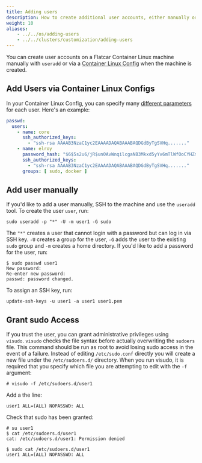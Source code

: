 ```yaml
---
title: Adding users
description: How to create additional user accounts, either manually or with container linux configs.
weight: 10
aliases:
    - ../../os/adding-users
    - ../../clusters/customization/adding-users
---
```


You can create user accounts on a Flatcar Container Linux machine manually with `useradd` or via a [Container Linux Config][cl-config] when the machine is created.

## Add Users via Container Linux Configs

In your Container Linux Config, you can specify many [different parameters][config-spec] for each user. Here's an example:

```yaml
passwd:
  users:
    - name: core
      ssh_authorized_keys:
        - "ssh-rsa AAAAB3NzaC1yc2EAAAADAQABAAABAQDGdByTgSVHq......."
    - name: elroy
      password_hash: "$6$5s2u6/jR$un0AvWnqilcgaNB3Mkxd5yYv6mTlWfOoCYHZmfi3LDKVltj.E8XNKEcwWm..."
      ssh_authorized_keys:
        - "ssh-rsa AAAAB3NzaC1yc2EAAAADAQABAAABAQDGdByTgSVHq......."
      groups: [ sudo, docker ]
```

## Add user manually

If you'd like to add a user manually, SSH to the machine and use the `useradd` tool. To create the user `user`, run:

```shell
sudo useradd -p "*" -U -m user1 -G sudo
```

The `"*"` creates a user that cannot login with a password but can log in via SSH key. `-U` creates a group for the user, `-G` adds the user to the existing `sudo` group and `-m` creates a home directory. If you'd like to add a password for the user, run:

```shell
$ sudo passwd user1
New password:
Re-enter new password:
passwd: password changed.
```

To assign an SSH key, run:

```shell
update-ssh-keys -u user1 -a user1 user1.pem
```

## Grant sudo Access

If you trust the user, you can grant administrative privileges using `visudo`. `visudo` checks the file syntax before actually overwriting the `sudoers` file. This command should be run as root to avoid losing sudo access in the event of a failure. Instead of editing `/etc/sudo.conf` directly you will create a new file under the `/etc/sudoers.d/` directory. When you run visudo, it is required that you specify which file you are attempting to edit with the `-f` argument:

```shell
# visudo -f /etc/sudoers.d/user1
```

Add a the line:

```text
user1 ALL=(ALL) NOPASSWD: ALL
```

Check that sudo has been granted:

```shell
# su user1
$ cat /etc/sudoers.d/user1
cat: /etc/sudoers.d/user1: Permission denied

$ sudo cat /etc/sudoers.d/user1
user1 ALL=(ALL) NOPASSWD: ALL
```

[cl-config]: ../../provisioning/cl-config
[config-spec]: ../../provisioning/config-transpiler/configuration
